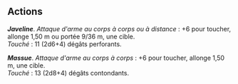 ## Actions
_**Javeline**_. _Attaque d'arme au corps à corps ou à distance_ : +6 pour toucher, allonge 1,50 m ou portée 9/36 m, une cible.  
_Touché_ : 11 (2d6+4) dégâts perforants.

_**Massue**_. _Attaque d'arme au corps à corps_ : +6 pour toucher, allonge 1,50 m, une cible.  
_Touché_ : 13 (2d8+4) dégâts contondants.
